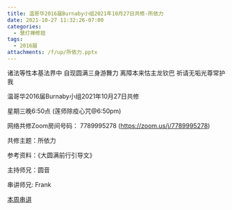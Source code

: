 ```yaml
---
title: 温哥华2016届Burnaby小组2021年10月27日共修-所依力
date: 2021-10-27 11:32:26-07:00
categories:
  - 慧灯禅修班
tags:
  - 2016届
attachments: /f/up/所依力.pptx
---
```

诸法等性本基法界中 自现圆满三身游舞力 离障本来怙主龙钦巴 祈请无垢光尊常护我

温哥华2016届Burnaby小组2021年10月27日共修 

星期三晚6:50点 (莲师除疫心咒@6:50pm)

网络共修Zoom房间号码： 7789995278 (<https://zoom.us/j/7789995278>)

共修主题：所依力

参考资料：《大圆满前行引导文》

主持师兄：圆音

串讲师兄: Frank 

[本周串讲](/f/up/所依力.pptx)